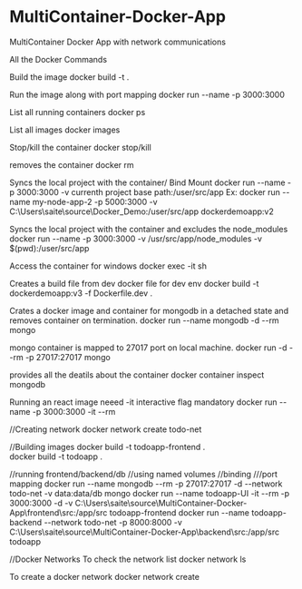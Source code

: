 # MultiContainer-Docker-App

MultiContainer Docker App with network communications

All the Docker Commands

Build the image
docker build -t .

Run the image along with port mapping
docker run --name -p 3000:3000

List all running containers
docker ps

List all images
docker images

Stop/kill the container
docker stop/kill

removes the container
docker rm

Syncs the local project with the container/ Bind Mount
docker run --name -p 3000:3000 -v currenth project base path:/user/src/app
Ex: docker run --name my-node-app-2 -p 5000:3000 -v C:\Users\saite\source\Docker_Demo:/user/src/app dockerdemoapp:v2

Syncs the local project with the container and excludes the node_modules
docker run --name -p 3000:3000 -v /usr/src/app/node_modules -v $(pwd):/user/src/app

Access the container for windows
docker exec -it sh

Creates a build file from dev docker file for dev env
docker build -t dockerdemoapp:v3 -f Dockerfile.dev .

Crates a docker image and container for mongodb in a detached state and removes container on termination.
docker run --name mongodb -d --rm mongo

mongo container is mapped to 27017 port on local machine.
docker run -d --rm -p 27017:27017 mongo

provides all the deatils about the container
docker container inspect mongodb

Running an react image neeed -it interactive flag mandatory
docker run --name <container-name> -p 3000:3000 -it --rm <image-name>

//Creating network
docker network create todo-net

//Building images
docker build -t todoapp-frontend .  
docker build -t todoapp .

//running frontend/backend/db //using named volumes //binding ///port mapping
docker run --name mongodb --rm -p 27017:27017 -d --network todo-net -v data:data/db mongo
docker run --name todoapp-UI -it --rm -p 3000:3000 -d -v C:\Users\saite\source\MultiContainer-Docker-App\frontend\src:/app/src todoapp-frontend
docker run --name todoapp-backend --network todo-net -p 8000:8000 -v C:\Users\saite\source\MultiContainer-Docker-App\backend\src:/app/src todoapp

//Docker Networks
To check the network list
docker network ls

To create a docker network
docker network create <network-name>
